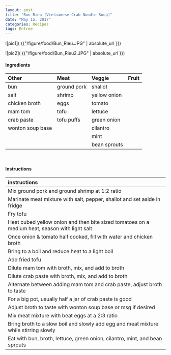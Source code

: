 ```yaml
---
layout: post
title: "Bun Rieu (Vietnamese Crab Noodle Soup)"
date: "May 15, 2017"
categories: Recipes
tags: Entree
---
```




![pic1]( {{"/figure/food/Bun_Rieu.JPG" | absolute_url }})

![pic2]( {{"/figure/food/Bun_Rieu2.JPG" | absolute_url }})




#### Ingredients

<table class = "presenttab">
 <thead>
  <tr>
   <th style="text-align:left;"> Other </th>
   <th style="text-align:left;"> Meat </th>
   <th style="text-align:left;"> Veggie </th>
   <th style="text-align:left;"> Fruit </th>
  </tr>
 </thead>
<tbody>
  <tr>
   <td style="text-align:left;"> bun </td>
   <td style="text-align:left;"> ground pork </td>
   <td style="text-align:left;"> shallot </td>
   <td style="text-align:left;">  </td>
  </tr>
  <tr>
   <td style="text-align:left;"> salt </td>
   <td style="text-align:left;"> shrimp </td>
   <td style="text-align:left;"> yellow onion </td>
   <td style="text-align:left;">  </td>
  </tr>
  <tr>
   <td style="text-align:left;"> chicken broth </td>
   <td style="text-align:left;"> eggs </td>
   <td style="text-align:left;"> tomato </td>
   <td style="text-align:left;">  </td>
  </tr>
  <tr>
   <td style="text-align:left;"> mam tom </td>
   <td style="text-align:left;"> tofu </td>
   <td style="text-align:left;"> lettuce </td>
   <td style="text-align:left;">  </td>
  </tr>
  <tr>
   <td style="text-align:left;"> crab paste </td>
   <td style="text-align:left;"> tofu puffs </td>
   <td style="text-align:left;"> green onion </td>
   <td style="text-align:left;">  </td>
  </tr>
  <tr>
   <td style="text-align:left;"> wonton soup base </td>
   <td style="text-align:left;">  </td>
   <td style="text-align:left;"> cilantro </td>
   <td style="text-align:left;">  </td>
  </tr>
  <tr>
   <td style="text-align:left;">  </td>
   <td style="text-align:left;">  </td>
   <td style="text-align:left;"> mint </td>
   <td style="text-align:left;">  </td>
  </tr>
  <tr>
   <td style="text-align:left;">  </td>
   <td style="text-align:left;">  </td>
   <td style="text-align:left;"> bean sprouts </td>
   <td style="text-align:left;">  </td>
  </tr>
</tbody>
</table>

<br>

#### Instructions

<table class = "presenttabnoh">
 <thead>
  <tr>
   <th style="text-align:left;"> instructions </th>
  </tr>
 </thead>
<tbody>
  <tr>
   <td style="text-align:left;"> Mix ground pork and ground shrimp at 1:2 ratio </td>
  </tr>
  <tr>
   <td style="text-align:left;"> Marinate meat mixture with salt, pepper, shallot and set aside in fridge </td>
  </tr>
  <tr>
   <td style="text-align:left;"> Fry tofu </td>
  </tr>
  <tr>
   <td style="text-align:left;"> Heat cubed yellow onion and then bite sized tomatoes on a medium heat, season with light salt </td>
  </tr>
  <tr>
   <td style="text-align:left;"> Once onion &amp; tomato half cooked, fill with water and chicken broth </td>
  </tr>
  <tr>
   <td style="text-align:left;"> Bring to a boil and reduce heat to a light boil </td>
  </tr>
  <tr>
   <td style="text-align:left;"> Add fried tofu </td>
  </tr>
  <tr>
   <td style="text-align:left;"> Dilute mam tom with broth, mix, and add to broth </td>
  </tr>
  <tr>
   <td style="text-align:left;"> Dilute crab paste with broth, mix, and add to broth </td>
  </tr>
  <tr>
   <td style="text-align:left;"> Alternate between adding mam tom and crab paste, adjust broth to taste </td>
  </tr>
  <tr>
   <td style="text-align:left;"> For a big pot, usually half a jar of crab paste is good </td>
  </tr>
  <tr>
   <td style="text-align:left;"> Adjust broth to taste with wonton soup base or msg if desired </td>
  </tr>
  <tr>
   <td style="text-align:left;"> Mix meat mixture with beat eggs at a 2:3 ratio </td>
  </tr>
  <tr>
   <td style="text-align:left;"> Bring broth to a slow boil and slowly add egg and meat mixture while stirring slowly </td>
  </tr>
  <tr>
   <td style="text-align:left;"> Eat with bun, broth, lettuce, green onion, cilantro, mint, and bean sprouts </td>
  </tr>
</tbody>
</table>

